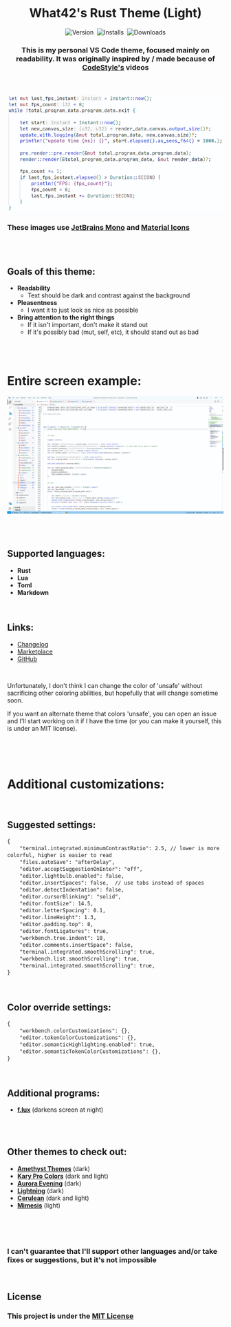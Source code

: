 <br>

<h1 align="center">What42's Rust Theme (Light)</h1>

<p align="center">
	<img src="https://vsmarketplacebadges.dev/version-short/What42Pizza.what42s-rust-theme-light.png?style=for-the-badge&colorA=44444D&colorB=357FE2&label=VERSION" alt="Version">&nbsp;
	<b comment='
	<img src="https://vsmarketplacebadges.dev/rating-short/What42Pizza.what42s-rust-theme-light.png?style=for-the-badge&colorA=44444D&colorB=0671FF&label=Rating" alt="Rating">&nbsp;
	'></b>
	<img src="https://vsmarketplacebadges.dev/installs-short/What42Pizza.what42s-rust-theme-light.png?style=for-the-badge&colorA=44444D&colorB=0671FF&label=Installs" alt="Installs">&nbsp;
	<img src="https://vsmarketplacebadges.dev/downloads-short/What42Pizza.what42s-rust-theme-light.png?style=for-the-badge&colorA=44444D&colorB=0671FF&label=Downloads" alt="Downloads">
</p>

<h3 align="center" style="font-weight: bold;">This is my personal VS Code theme, focused mainly on readability. It was originally inspired by / made because of <a href="https://www.youtube.com/@_codestyle">CodeStyle's</a> videos</p>

<h3 align="left" comment="this is needed to stop the image from being centered"></h3>

<br>

![Entire screen example](images/example.png)

### These images use [JetBrains Mono](https://www.jetbrains.com/lp/mono/) and [Material Icons](https://marketplace.visualstudio.com/items?itemName=PKief.material-icon-theme)

<br>
<br>

## Goals of this theme:

- **Readability**
  - Text should be dark and contrast against the background
- **Pleasentness**
  - I want it to just look as nice as possible
- **Bring attention to the right things**
  - If it isn't important, don't make it stand out
  - If it's possibly bad (mut, self, etc), it should stand out as bad

<br>
<br>

# Entire screen example:

![Entire screen example](images/entire_screen.png)

<br>
<br>

## Supported languages:

- **Rust**
- **Lua**
- **Toml**
- **Markdown**

<br>

## Links:

- [Changelog](CHANGELOG.md)
- [Marketplace](https://marketplace.visualstudio.com/items?itemName=What42Pizza.what42s-rust-theme-light)
- [GitHub](https://github.com/What42Pizza/What42s-Rust-Theme_Light)

<br>

Unfortunately, I don't think I can change the color of 'unsafe' without sacrificing other coloring abilities, but hopefully that will change sometime soon.

If you want an alternate theme that colors 'unsafe', you can open an issue and I'll start working on it if I have the time (or you can make it yourself, this is under an MIT license).

<br>
<br>
<br>

# Additional customizations:

<br>

## Suggested settings:

```
{
	"terminal.integrated.minimumContrastRatio": 2.5, // lower is more colorful, higher is easier to read
	"files.autoSave": "afterDelay",
	"editor.acceptSuggestionOnEnter": "off",
	"editor.lightbulb.enabled": false,
	"editor.insertSpaces": false,  // use tabs instead of spaces
	"editor.detectIndentation": false,
	"editor.cursorBlinking": "solid",
	"editor.fontSize": 14.5,
	"editor.letterSpacing": 0.1,
	"editor.lineHeight": 1.3,
	"editor.padding.top": 8,
	"editor.fontLigatures": true,
	"workbench.tree.indent": 10,
	"editor.comments.insertSpace": false,
	"terminal.integrated.smoothScrolling": true,
	"workbench.list.smoothScrolling": true,
	"terminal.integrated.smoothScrolling": true,
}
```

<br>

## Color override settings:

```
{
	"workbench.colorCustomizations": {},
	"editor.tokenColorCustomizations": {},
	"editor.semanticHighlighting.enabled": true,
	"editor.semanticTokenColorCustomizations": {},
}
```

<br>

## Additional programs:

- **[f.lux](https://justgetflux.com/)** (darkens screen at night)

<br>
<br>

## Other themes to check out:

- **[Amethyst Themes](https://marketplace.visualstudio.com/items?itemName=amodio.amethyst-theme)** (dark)
- **[Kary Pro Colors](https://marketplace.visualstudio.com/items?itemName=karyfoundation.theme-karyfoundation-themes)** (dark and light)
- **[Aurora Evening](https://marketplace.visualstudio.com/items?itemName=MarvinSernee.aurora-evening)** (dark)
- **[Lightning](https://marketplace.visualstudio.com/items?itemName=zevross.lightning)** (dark)
- **[Cerulean](https://marketplace.visualstudio.com/items?itemName=OwenWilliams.cerulean)** (dark and light)
- **[Mimesis](https://marketplace.visualstudio.com/items?itemName=AlexanderDyriavin.mimesis)** (light)

<br>
<br>
<br>

### **I can't guarantee that I'll support other languages and/or take fixes or suggestions, but it's not impossible**

<br>

## License

### This project is under the [MIT License](LICENSE)
